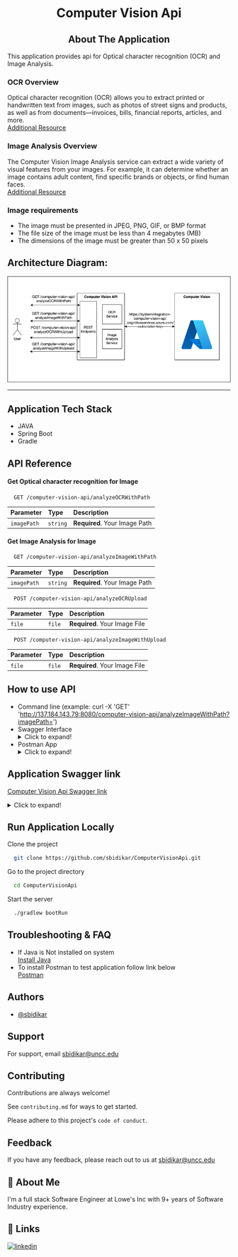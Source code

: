 <h1 align="center">Computer Vision Api</h1>

<h2 align="center">About The Application</h2>
This application provides api for Optical character recognition (OCR) and Image Analysis.<br />

### OCR Overview
Optical character recognition (OCR) allows you to extract printed or handwritten text from images, such as photos of street signs and products, as well as from documents—invoices, bills, financial reports, articles, and more.<br />
[Additional Resource](https://docs.microsoft.com/en-us/azure/cognitive-services/computer-vision/overview-ocr)

### Image Analysis Overview
The Computer Vision Image Analysis service can extract a wide variety of visual features from your images. For example, it can determine whether an image contains adult content, find specific brands or objects, or find human faces.<br />
[Additional Resource](https://docs.microsoft.com/en-us/azure/cognitive-services/computer-vision/overview-image-analysis)

### Image requirements
- The image must be presented in JPEG, PNG, GIF, or BMP format
- The file size of the image must be less than 4 megabytes (MB)
- The dimensions of the image must be greater than 50 x 50 pixels

## Architecture Diagram:
![Architecture](images/ComputerVisionArchitecture.png) <br />

-------------------------------------------------------------------

## Application Tech Stack
- JAVA
- Spring Boot
- Gradle

## API Reference
#### Get Optical character recognition for Image

```http
  GET /computer-vision-api/analyzeOCRWithPath
```

| Parameter | Type     | Description                |
| :-------- | :------- | :------------------------- |
| `imagePath` | `string` | **Required**. Your Image Path |

#### Get Image Analysis for Image

```http
  GET /computer-vision-api/analyzeImageWithPath
```

| Parameter | Type     | Description                |
| :-------- | :------- | :------------------------- |
| `imagePath` | `string` | **Required**. Your Image Path |

```http
  POST /computer-vision-api/analyzeOCRUpload
```

| Parameter | Type     | Description                |
| :-------- | :------- | :------------------------- |
| `file` | `file` | **Required**. Your Image File |

```http
  POST /computer-vision-api/analyzeImageWithUpload
```

| Parameter | Type     | Description                |
| :-------- | :------- | :------------------------- |
| `file` | `file` | **Required**. Your Image File |

## How to use API
- Command line (example: curl -X 'GET' \
  'http://137.184.143.79:8080/computer-vision-api/analyzeImageWithPath?imagePath=<imagepath>')
- Swagger Interface <details><summary>Click to expand!</summary> ![swagger page](images/img.png) </details>
- Postman App <details><summary>Click to expand!</summary> ![postman](images/postman.png) </details>

## Application Swagger link
[Computer Vision Api Swagger link](http://137.184.143.79:8080/computer-vision-api/swagger-ui/index.html) <br />

<details>
  <summary>Click to expand!</summary>

![swagger page](images/img.png)

</details>

## Run Application Locally
Clone the project
```bash
  git clone https://github.com/sbidikar/ComputerVisionApi.git
```
Go to the project directory
```bash
  cd ComputerVisionApi
```
Start the server

```bash
  ./gradlew bootRun
```

## Troubleshooting & FAQ
- If Java is Not installed on system </br>
[Install Java](https://www.java.com/en/download/help/download_options.html) <br />
- To install Postman to test application follow link below </br>
[Postman](https://www.postman.com/downloads/)

## Authors

- [@sbidikar](https://github.com/sbidikar)

## Support
For support, email sbidikar@uncc.edu

## Contributing

Contributions are always welcome!

See `contributing.md` for ways to get started.

Please adhere to this project's `code of conduct`.

## Feedback

If you have any feedback, please reach out to us at sbidikar@uncc.edu

## 🚀 About Me
I'm a full stack Software Engineer at Lowe's Inc with 9+ years of Software Industry experience.

## 🔗 Links
[![linkedin](https://img.shields.io/badge/linkedin-0A66C2?style=for-the-badge&logo=linkedin&logoColor=white)](https://www.linkedin.com/in/siddharth-bidikar/)



